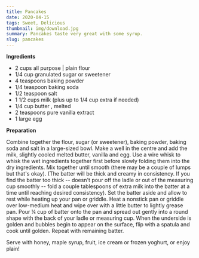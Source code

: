 ```yaml
---
title: Pancakes
date: 2020-04-15
tags: Sweet, Delicious
thumbnail: img/download.jpg
summary: Pancakes taste very great with some syrup.
slug: pancakes
---
```


__Ingredients__

+ 2 cups all purpose | plain flour
+ 1/4 cup granulated sugar or sweetener
+ 4 teaspoons baking powder
+ 1/4 teaspoon baking soda
+ 1/2 teaspoon salt
+ 1 1/2 cups milk (plus up to 1/4 cup extra if needed)
+ 1/4 cup butter , melted
+ 2 teaspoons pure vanilla extract
+ 1 large egg

__Preparation__

Combine together the flour, sugar (or sweetener), baking powder, baking soda and salt in a large-sized bowl. Make a well in the centre and add the milk, slightly cooled melted butter, vanilla and egg.
Use a wire whisk to whisk the wet ingredients together first before slowly folding them into the dry ingredients. Mix together until smooth (there may be a couple of lumps but that's okay).
(The batter will be thick and creamy in consistency. If you find the batter too thick -- doesn't pour off the ladle or out of the measuring cup smoothly -- fold a couple tablespoons of extra milk into the batter at a time until reaching desired consistency).
Set the batter aside and allow to rest while heating up your pan or griddle. 
Heat a nonstick pan or griddle over low-medium heat and wipe over with a little butter to lightly grease pan. Pour ¼ cup of batter onto the pan and spread out gently into a round shape with the back of your ladle or measuring cup.
When the underside is golden and bubbles begin to appear on the surface, flip with a spatula and cook until golden. Repeat with remaining batter.

Serve with honey, maple syrup, fruit, ice cream or frozen yoghurt, or enjoy plain!
